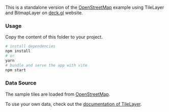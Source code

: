 This is a standalone version of the [OpenStreetMap](https://www.openstreetmap.org/) example using TileLayer and BitmapLayer
on [deck.gl](http://deck.gl) website.

### Usage

Copy the content of this folder to your project. 

```bash
# install dependencies
npm install
# or
yarn
# bundle and serve the app with vite
npm start
```

### Data Source

The sample tiles are loaded from [OpenStreetMap](https://www.openstreetmap.org).

To use your own data, check out
the [documentation of TileLayer](../../../docs/api-reference/geo-layers/tile-layer.md).
